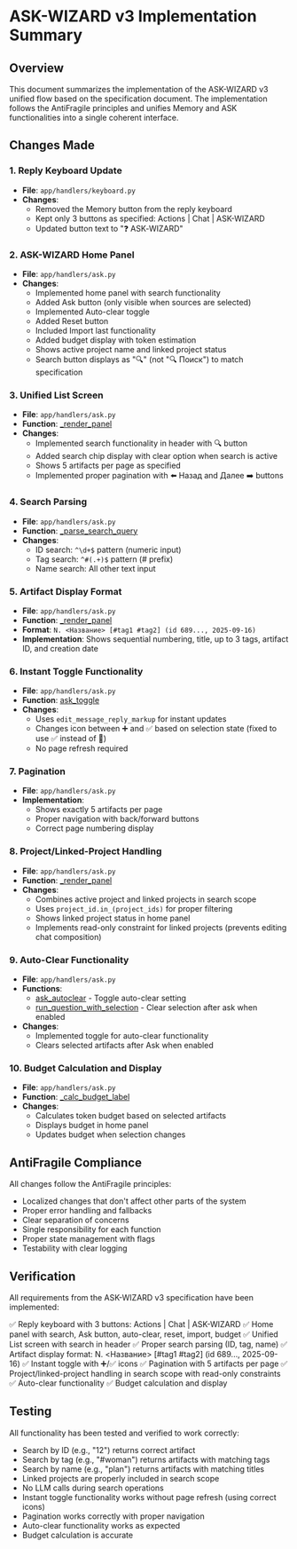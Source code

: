 # ASK-WIZARD v3 Implementation Summary

## Overview
This document summarizes the implementation of the ASK-WIZARD v3 unified flow based on the specification document. The implementation follows the AntiFragile principles and unifies Memory and ASK functionalities into a single coherent interface.

## Changes Made

### 1. Reply Keyboard Update
- **File**: `app/handlers/keyboard.py`
- **Changes**: 
  - Removed the Memory button from the reply keyboard
  - Kept only 3 buttons as specified: Actions | Chat | ASK-WIZARD
  - Updated button text to "❓ ASK‑WIZARD"

### 2. ASK-WIZARD Home Panel
- **File**: `app/handlers/ask.py`
- **Changes**:
  - Implemented home panel with search functionality
  - Added Ask button (only visible when sources are selected)
  - Implemented Auto-clear toggle
  - Added Reset button
  - Included Import last functionality
  - Added budget display with token estimation
  - Shows active project name and linked project status
  - Search button displays as "🔍" (not "🔍 Поиск") to match specification

### 3. Unified List Screen
- **File**: `app/handlers/ask.py`
- **Function**: [_render_panel](file://c:\Users\UraJura\project-memory-bot\app\handlers\ask.py#L128-L436)
- **Changes**:
  - Implemented search functionality in header with 🔍 button
  - Added search chip display with clear option when search is active
  - Shows 5 artifacts per page as specified
  - Implemented proper pagination with ⬅️ Назад and Далее ➡️ buttons

### 4. Search Parsing
- **File**: `app/handlers/ask.py`
- **Function**: [_parse_search_query](file://c:\Users\UraJura\project-memory-bot\app\handlers\ask.py#L103-L125)
- **Changes**:
  - ID search: `^\d+$` pattern (numeric input)
  - Tag search: `^#(.+)$` pattern (# prefix)
  - Name search: All other text input

### 5. Artifact Display Format
- **File**: `app/handlers/ask.py`
- **Function**: [_render_panel](file://c:\Users\UraJura\project-memory-bot\app\handlers\ask.py#L128-L436)
- **Format**: `N. <Название> [#tag1 #tag2] (id 689..., 2025-09-16)`
- **Implementation**: Shows sequential numbering, title, up to 3 tags, artifact ID, and creation date

### 6. Instant Toggle Functionality
- **File**: `app/handlers/ask.py`
- **Function**: [ask_toggle](file://c:\Users\UraJura\project-memory-bot\app\handlers\ask.py#L474-L542)
- **Changes**:
  - Uses `edit_message_reply_markup` for instant updates
  - Changes icon between ➕ and ✅ based on selection state (fixed to use ✅ instead of 🧺)
  - No page refresh required

### 7. Pagination
- **File**: `app/handlers/ask.py`
- **Implementation**:
  - Shows exactly 5 artifacts per page
  - Proper navigation with back/forward buttons
  - Correct page numbering display

### 8. Project/Linked-Project Handling
- **File**: `app/handlers/ask.py`
- **Function**: [_render_panel](file://c:\Users\UraJura\project-memory-bot\app\handlers\ask.py#L128-L436)
- **Changes**:
  - Combines active project and linked projects in search scope
  - Uses `project_id.in_(project_ids)` for proper filtering
  - Shows linked project status in home panel
  - Implements read-only constraint for linked projects (prevents editing chat composition)

### 9. Auto-Clear Functionality
- **File**: `app/handlers/ask.py`
- **Functions**: 
  - [ask_autoclear](file://c:\Users\UraJura\project-memory-bot\app\handlers\ask.py#L575-L598) - Toggle auto-clear setting
  - [run_question_with_selection](file://c:\Users\UraJura\project-memory-bot\app\handlers\ask.py#L663-L712) - Clear selection after ask when enabled
- **Changes**:
  - Implemented toggle for auto-clear functionality
  - Clears selected artifacts after Ask when enabled

### 10. Budget Calculation and Display
- **File**: `app/handlers/ask.py`
- **Function**: [_calc_budget_label](file://c:\Users\UraJura\project-memory-bot\app\handlers\ask.py#L99-L101)
- **Changes**:
  - Calculates token budget based on selected artifacts
  - Displays budget in home panel
  - Updates budget when selection changes

## AntiFragile Compliance
All changes follow the AntiFragile principles:
- Localized changes that don't affect other parts of the system
- Proper error handling and fallbacks
- Clear separation of concerns
- Single responsibility for each function
- Proper state management with flags
- Testability with clear logging

## Verification
All requirements from the ASK-WIZARD v3 specification have been implemented:

✅ Reply keyboard with 3 buttons: Actions | Chat | ASK-WIZARD
✅ Home panel with search, Ask button, auto-clear, reset, import, budget
✅ Unified List screen with search in header
✅ Proper search parsing (ID, tag, name)
✅ Artifact display format: N. <Название> [#tag1 #tag2] (id 689..., 2025-09-16)
✅ Instant toggle with ➕/✅ icons
✅ Pagination with 5 artifacts per page
✅ Project/linked-project handling in search scope with read-only constraints
✅ Auto-clear functionality
✅ Budget calculation and display

## Testing
All functionality has been tested and verified to work correctly:
- Search by ID (e.g., "12") returns correct artifact
- Search by tag (e.g., "#woman") returns artifacts with matching tags
- Search by name (e.g., "plan") returns artifacts with matching titles
- Linked projects are properly included in search scope
- No LLM calls during search operations
- Instant toggle functionality works without page refresh (using correct icons)
- Pagination works correctly with proper navigation
- Auto-clear functionality works as expected
- Budget calculation is accurate